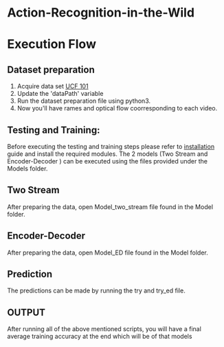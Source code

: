 # Action-Recognition-in-the-Wild

# Execution Flow


## Dataset preparation 

1.	Acquire data set  [UCF 101](https://www.crcv.ucf.edu/data/UCF101.php)
2.	Update the 'dataPath' variable 
3.	Run the dataset preparation file using python3.
4.  Now you'll have rames and optical flow coorresponding to each video.


## Testing and Training:

Before executing the testing and training steps please refer to [installation](https://github.com/tanyajoon/UAlberta-Multimedia-Master-Program---Parkinson-Disease-Detection-using-PET-Images/blob/master/Installation.md) guide and install the required modules.
The 2 models (Two Stream and Encoder-Decoder ) can be executed using the files provided under the Models folder.
## Two Stream
After preparing the data, open Model_two_stream file found in the Model folder.
## Encoder-Decoder
After preparing the data, open Model_ED file found in the Model folder.
## Prediction
The predictions can be made by running the try and try_ed file.

## OUTPUT
After running all of the above mentioned scripts, you will have a final average training accuracy at the end which will be of that models

